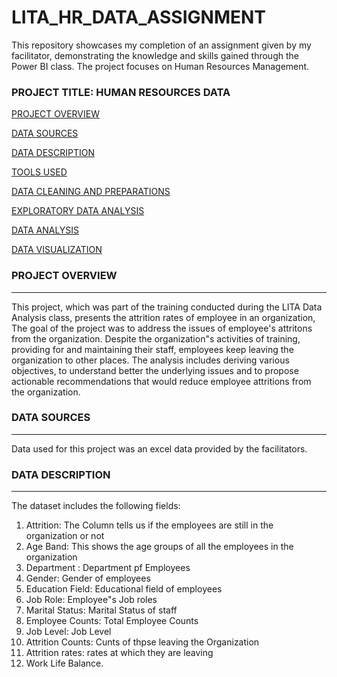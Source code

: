 # LITA_HR_DATA_ASSIGNMENT
This repository showcases my completion of an assignment given by my facilitator, demonstrating the knowledge and skills gained through the Power BI class. The project focuses on Human Resources Management.

### PROJECT TITLE: HUMAN RESOURCES DATA

[PROJECT OVERVIEW](#project-overview)

[DATA SOURCES](#data-sources)

[DATA DESCRIPTION](#data-description)

[TOOLS USED](#tools-used)

[DATA CLEANING AND PREPARATIONS](#data-cleaning-and-preparations)

[EXPLORATORY DATA ANALYSIS](#exploratory-data-analysis)

[DATA ANALYSIS](#data-analysis)

[DATA VISUALIZATION](#data-visualization)

### PROJECT OVERVIEW
---
This project, which was part of the training conducted during the LITA Data Analysis class, presents the attrition rates of employee in an organization, The goal of the project was to address the issues of employee's attritons from the organization. Despite the organization"s activities of training, providing for and maintaining their staff, employees keep leaving the organization to other places. The analysis includes deriving various objectives, to understand better the underlying issues and to propose actionable recommendations that would reduce employee attritions from the organization.

### DATA SOURCES
---
Data used for this project was an excel data provided by the facilitators.

### DATA DESCRIPTION
---
The dataset includes the following fields:
1. Attrition: The Column tells us if the employees are still in the organization or not
2. Age Band: This shows the age groups of all the employees in the organization
3. Department : Department pf Employees
4. Gender: Gender of employees
5. Education Field: Educational field of employees
6. Job Role: Employee"s Job roles
7. Marital Status: Marital Status of staff
8. Employee Counts: Total Employee Counts
9. Job Level: Job Level
10. Attrition Counts: Cunts of thpse leaving the Organization
11. Attrition rates: rates at which they are leaving
12. Work Life Balance.
